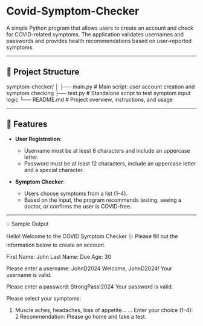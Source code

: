 # Covid-Symptom-Checker

A simple Python program that allows users to create an account and check for COVID-related symptoms. The application validates usernames and passwords and provides health recommendations based on user-reported symptoms.

---

## 📂 Project Structure

symptom-checker/
│
├── main.py         # Main script: user account creation and symptom checking
├── test.py         # Standalone script to test symptom input logic
└── README.md       # Project overview, instructions, and usage

---

## 🚀 Features

- **User Registration**:
  - Username must be at least 8 characters and include an uppercase letter.
  - Password must be at least 12 characters, include an uppercase letter and a special character.

- **Symptom Checker**:
  - Users choose symptoms from a list (1–4).
  - Based on the input, the program recommends testing, seeing a doctor, or confirms the user is COVID-free.

---
💡 Sample Output

Hello! Welcome to the COVID Symptom Checker 🩺
Please fill out the information below to create an account.

First Name: John
Last Name: Doe
Age: 30

Please enter a username: JohnD2024
Welcome, JohnD2024! Your username is valid.

Please enter a password: StrongPass!2024
Your password is valid.

Please select your symptoms:
1. Muscle aches, headaches, loss of appetite...
...
Enter your choice (1–4): 2
Recommendation: Please go home and take a test.

